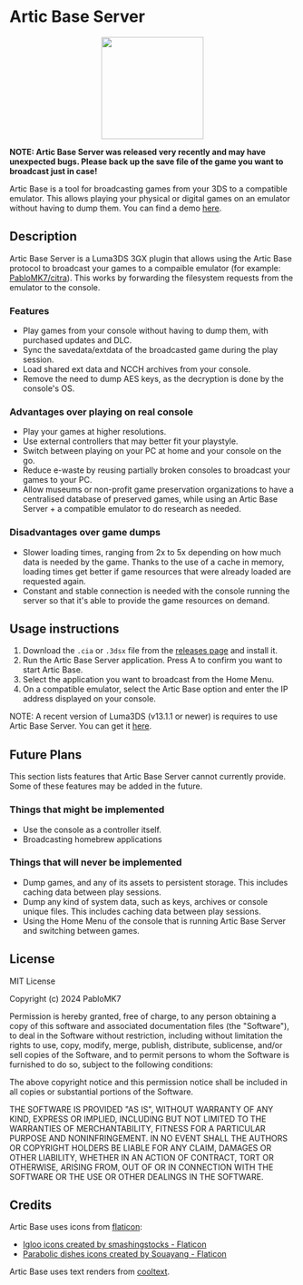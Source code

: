 # Artic Base Server
<p align="center">
<img width="180" height="180" src="https://github.com/PabloMK7/ArticBaseServer/blob/main/images/logo.png?raw=true">
</p>

**NOTE: Artic Base Server was released very recently and may have unexpected bugs. Please back up the save file of the game you want to broadcast just in case!**

Artic Base is a tool for broadcasting games from your 3DS to a compatible emulator. This allows playing your physical or digital games on an emulator without having to dump them. You can find a demo [here](https://www.youtube.com/watch?v=noDz-FnOd2M).

## Description
Artic Base Server is a Luma3DS 3GX plugin that allows using the Artic Base protocol to broadcast your games to a compaible emulator (for example: [PabloMK7/citra](https://github.com/PabloMK7/citra)). This works by forwarding the filesystem requests from the emulator to the console.

### Features
- Play games from your console without having to dump them, with purchased updates and DLC.
- Sync the savedata/extdata of the broadcasted game during the play session.
- Load shared ext data and NCCH archives from your console.
- Remove the need to dump AES keys, as the decryption is done by the console's OS.

### Advantages over playing on real console
- Play your games at higher resolutions.
- Use external controllers that may better fit your playstyle.
- Switch between playing on your PC at home and your console on the go.
- Reduce e-waste by reusing partially broken consoles to broadcast your games to your PC.
- Allow museums or non-profit game preservation organizations to have a centralised database of preserved games, while using an Artic Base Server + a compatible emulator to do research as needed.

### Disadvantages over game dumps
- Slower loading times, ranging from 2x to 5x depending on how much data is needed by the game. Thanks to the use of a cache in memory, loading times get better if game resources that were already loaded are requested again.
- Constant and stable connection is needed with the console running the server so that it's able to provide the game resources on demand.

## Usage instructions
1) Download the `.cia` or `.3dsx` file from the [releases page](https://github.com/PabloMK7/ArticBaseServer/releases) and install it.
2) Run the Artic Base Server application. Press A to confirm you want to start Artic Base.
3) Select the application you want to broadcast from the Home Menu.
4) On a compatible emulator, select the Artic Base option and enter the IP address displayed on your console.

NOTE: A recent version of Luma3DS (v13.1.1 or newer) is requires to use Artic Base Server. You can get it [here](https://github.com/LumaTeam/Luma3DS/releases/latest).

## Future Plans
This section lists features that Artic Base Server cannot currently provide. Some of these features may be added in the future.

### Things that might be implemented
- Use the console as a controller itself.
- Broadcasting homebrew applications

### Things that will never be implemented
- Dump games, and any of its assets to persistent storage. This includes caching data between play sessions.
- Dump any kind of system data, such as keys, archives or console unique files. This includes caching data between play sessions.
- Using the Home Menu of the console that is running Artic Base Server and switching between games.

## License
MIT License

Copyright (c) 2024 PabloMK7

Permission is hereby granted, free of charge, to any person obtaining a copy
of this software and associated documentation files (the "Software"), to deal
in the Software without restriction, including without limitation the rights
to use, copy, modify, merge, publish, distribute, sublicense, and/or sell
copies of the Software, and to permit persons to whom the Software is
furnished to do so, subject to the following conditions:

The above copyright notice and this permission notice shall be included in all
copies or substantial portions of the Software.

THE SOFTWARE IS PROVIDED "AS IS", WITHOUT WARRANTY OF ANY KIND, EXPRESS OR
IMPLIED, INCLUDING BUT NOT LIMITED TO THE WARRANTIES OF MERCHANTABILITY,
FITNESS FOR A PARTICULAR PURPOSE AND NONINFRINGEMENT. IN NO EVENT SHALL THE
AUTHORS OR COPYRIGHT HOLDERS BE LIABLE FOR ANY CLAIM, DAMAGES OR OTHER
LIABILITY, WHETHER IN AN ACTION OF CONTRACT, TORT OR OTHERWISE, ARISING FROM,
OUT OF OR IN CONNECTION WITH THE SOFTWARE OR THE USE OR OTHER DEALINGS IN THE
SOFTWARE.

## Credits
Artic Base uses icons from [flaticon](https://www.flaticon.com):
- <a href="https://www.flaticon.com/free-icons/igloo" title="igloo icons">Igloo icons created by smashingstocks - Flaticon</a>
- <a href="https://www.flaticon.com/free-icons/parabolic-dishes" title="parabolic dishes icons">Parabolic dishes icons created by Souayang - Flaticon</a>

Artic Base uses text renders from [cooltext](https://cooltext.com/).
